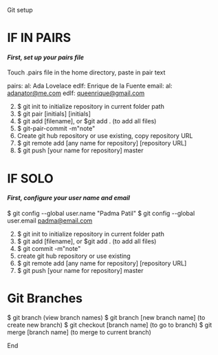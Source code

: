 Git setup

# IF IN PAIRS #

#### _First, set up your pairs file_ ####

Touch .pairs file in the home directory, paste in pair text

  pairs:
    al: Ada Lovelace
    edlf: Enrique de la Fuente
  email:
    al: adanator@me.com
    edlf: queenrique@gmail.com

  2. $ git init to initialize repository in current folder path
  3. $ git pair [initials] [initials]
  4. $ git add [filename], or $git add . (to add all files)
  5. $ git-pair-commit -m"note"
  6. Create git hub repository or use existing, copy repository URL
  7. $ git remote add [any name for repository] [repository URL]
  8. $ git push [your name for repository] master

# IF SOLO #

#### _First, configure your user name and email_ ####

$ git config --global user.name "Padma Patil"
$ git config --global user.email padma@email.com

2. $ git init to initialize repository in current folder path
3. $ git add [filename], or $git add . (to add all files)
4. $ git commit -m"note"
5. create git hub repository or use existing
6. $ git remote add [any name for repository] [repository URL]
7. $ git push [your name for repository] master

# Git Branches #

$ git branch (view branch names)
$ git branch [new branch name] (to create new branch)
$ git checkout [branch name] (to go to branch)
$ git merge [branch name] (to merge to current branch)

End
